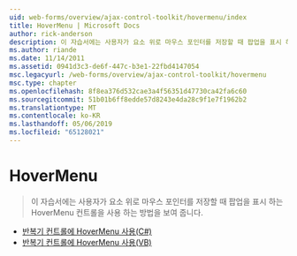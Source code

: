 ```yaml
---
uid: web-forms/overview/ajax-control-toolkit/hovermenu/index
title: HoverMenu | Microsoft Docs
author: rick-anderson
description: 이 자습서에는 사용자가 요소 위로 마우스 포인터를 저장할 때 팝업을 표시 하는 HoverMenu 컨트롤을 사용 하는 방법을 보여 줍니다.
ms.author: riande
ms.date: 11/14/2011
ms.assetid: 0941d3c3-de6f-447c-b3e1-22fbd4147054
msc.legacyurl: /web-forms/overview/ajax-control-toolkit/hovermenu
msc.type: chapter
ms.openlocfilehash: 8f8ea376d532cae3a4f56351d47730ca42fa6c60
ms.sourcegitcommit: 51b01b6ff8edde57d8243e4da28c9f1e7f1962b2
ms.translationtype: MT
ms.contentlocale: ko-KR
ms.lasthandoff: 05/06/2019
ms.locfileid: "65128021"
---
```

# <a name="hovermenu"></a>HoverMenu

> 이 자습서에는 사용자가 요소 위로 마우스 포인터를 저장할 때 팝업을 표시 하는 HoverMenu 컨트롤을 사용 하는 방법을 보여 줍니다.

- [반복기 컨트롤에 HoverMenu 사용(C#)](using-hovermenu-with-a-repeater-control-cs.md)
- [반복기 컨트롤에 HoverMenu 사용(VB)](using-hovermenu-with-a-repeater-control-vb.md)
